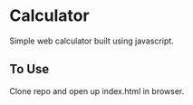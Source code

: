 # Calculator

Simple web calculator built using javascript.

## To Use

Clone repo and open up index.html in browser.